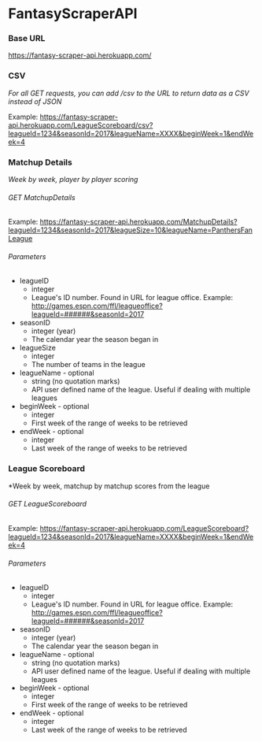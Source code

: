# FantasyScraperAPI



### Base URL

https://fantasy-scraper-api.herokuapp.com/



### CSV 
*For all GET requests, you can add /csv to the URL to return data as a CSV instead of JSON*

Example:
https://fantasy-scraper-api.herokuapp.com/LeagueScoreboard/csv?leagueId=1234&seasonId=2017&leagueName=XXXX&beginWeek=1&endWeek=4


### Matchup Details

*Week by week, player by player scoring*

###### GET MatchupDetails

Example:
https://fantasy-scraper-api.herokuapp.com/MatchupDetails?leagueId=1234&seasonId=2017&leagueSize=10&leagueName=PanthersFanLeague

###### Parameters

* leagueID
  * integer
  * League's ID number. Found in URL for league office. Example: http://games.espn.com/ffl/leagueoffice?leagueId=######&seasonId=2017
* seasonID
  * integer (year)
  * The calendar year the season began in
* leagueSize
  * integer
  * The number of teams in the league
* leagueName - optional
  * string (no quotation marks)
  * API user defined name of the league. Useful if dealing with multiple leagues
* beginWeek - optional
  * integer
  * First week of the range of weeks to be retrieved
* endWeek - optional
  * integer
  * Last week of the range of weeks to be retrieved


### League Scoreboard

*Week by week, matchup by matchup scores from the league

###### GET LeagueScoreboard

Example:
https://fantasy-scraper-api.herokuapp.com/LeagueScoreboard?leagueId=1234&seasonId=2017&leagueName=XXXX&beginWeek=1&endWeek=4

###### Parameters

* leagueID
  * integer
  * League's ID number. Found in URL for league office. Example: http://games.espn.com/ffl/leagueoffice?leagueId=######&seasonId=2017
* seasonID
  * integer (year)
  * The calendar year the season began in
* leagueName - optional
  * string (no quotation marks)
  * API user defined name of the league. Useful if dealing with multiple leagues
* beginWeek - optional
  * integer
  * First week of the range of weeks to be retrieved
* endWeek - optional
  * integer
  * Last week of the range of weeks to be retrieved
